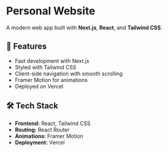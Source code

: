 # Personal Website

A modern web app built with **Next.js**, **React**, and **Tailwind CSS**.

## 🚀 Features

- Fast development with Next.js
- Styled with Tailwind CSS
- Client-side navigation with smooth scrolling
- Framer Motion for animations
- Deployed on Vercel

## 🛠 Tech Stack

- **Frontend:** React, Tailwind CSS
- **Routing:** React Router
- **Animations:** Framer Motion
- **Deployment:** Vercel
